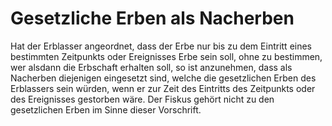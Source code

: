 # Gesetzliche Erben als Nacherben

Hat der Erblasser angeordnet, dass der Erbe nur bis zu dem Eintritt eines bestimmten Zeitpunkts oder Ereignisses Erbe sein soll, ohne zu bestimmen, wer alsdann die Erbschaft erhalten soll, so ist anzunehmen, dass als Nacherben diejenigen eingesetzt sind, welche die gesetzlichen Erben des Erblassers sein würden, wenn er zur Zeit des Eintritts des Zeitpunkts oder des Ereignisses gestorben wäre. Der Fiskus gehört nicht zu den gesetzlichen Erben im Sinne dieser Vorschrift.
